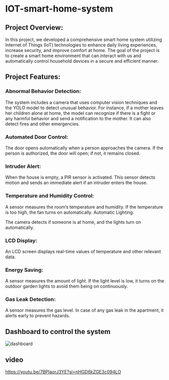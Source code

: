 # IOT-smart-home-system

## Project Overview:
In this project, we developed a comprehensive smart home system utilizing Internet of Things (IoT) technologies to enhance daily living experiences, increase security, and improve comfort at home. The goal of the project is to create a smart home environment that can interact with us and automatically control household devices in a secure and efficient manner.

## Project Features:

### Abnormal Behavior Detection:

The system includes a camera that uses computer vision techniques and the YOLO model to detect unusual behavior. For instance, if a mother leaves her children alone at home, the model can recognize if there is a fight or any harmful behavior and send a notification to the mother. It can also detect fires and other emergencies.

### Automated Door Control:

The door opens automatically when a person approaches the camera. If the person is authorized, the door will open; if not, it remains closed.

### Intruder Alert:

When the house is empty, a PIR sensor is activated. This sensor detects motion and sends an immediate alert if an intruder enters the house.

### Temperature and Humidity Control:

A sensor measures the room’s temperature and humidity. If the temperature is too high, the fan turns on automatically.
Automatic Lighting:

The camera detects if someone is at home, and the lights turn on automatically.

### LCD Display:

An LCD screen displays real-time values of temperature and other relevant data.

### Energy Saving:

A sensor measures the amount of light. If the light level is low, it turns on the outdoor garden lights to avoid them being on continuously.

### Gas Leak Detection:

A sensor measures the gas level. In case of any gas leak in the apartment, it alerts early to prevent hazards.

## Dashboard to control the system

![dashboard](https://github.com/user-attachments/assets/3d349ce9-1a65-48c1-b996-a5cac917c431)

## video
https://youtu.be/7BPIaorJ3YE?si=nHGD6kZGE3c094LO

